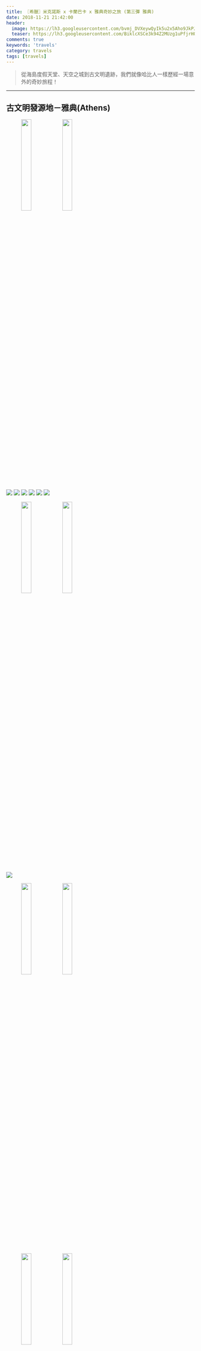 ```yaml
---
title: 〖希臘〗米克諾斯 x 卡蘭巴卡 x 雅典奇妙之旅 (第三彈 雅典)
date: 2018-11-21 21:42:00
header:
  image: https://lh3.googleusercontent.com/bvmj_DVXeywQyIk5u2x5Aho9JkPJ18BkEQ20PTyOaeaPMNtl8HW0oa7bUApQUnhUGXV-9Z89Apsj0PDb2ewTqnzfZwdTCOwGIijlJuuFa5FzD4gXijF9xBO7cpqtR1Xn6zisQN5tDg=w2400
  teaser: https://lh3.googleusercontent.com/BiklcXSCe3k94Z2MUzg1uPfjrHOHIaWaDlykhniTu0kr9YvKNUWOVOhh1_9c3WrDVsa0cQ5EksK1zGXng7a5lPH17UtBcL5Z4a42JIAVqoG7CdQa6J4zZyXA14UswANLgXZ3EGKcUg=w2400
comments: true
keywords: 'travels'
category: travels
tags: [travels]
---
```


> 從海島度假天堂、天空之城到古文明遺跡，我們就像哈比人一樣歷經一場意外的奇妙旅程！

---

## 古文明發源地－雅典(Athens)

<figure class="half">
    <img src="https://lh3.googleusercontent.com/KdyfcZqIO-edqfRJgHYqoVwQ8N9PJQAY3d3Ys5JEFM8aF1n0u_rRWSIIjIqi0PEpCvrbeBBW5evt6btb1fOG1RHW3133E0CtPumsG6MMxbFPlfMxBVhAqfHY2tW0ZSugyr6O9VCF5A=w2400" height="25%" width="25%">
    <img src="https://lh3.googleusercontent.com/glDW0oXLbhbJftktYmY2o844sK9i-HWvmvOKsgCd_qiOrrgaKipOx-iNqaXMWXZ9v5IT0NHe3k7zxBBt6VEKjaMn0i_m5BpSfMtdZAv4n6Eiv1TMVKh0IEEjxyhm-dqaJxRuxDDunA=w2400" height="25%" width="25%">
</figure>

<img src="https://lh3.googleusercontent.com/bgChW8ukdx-STvm7gSr4uJtFqeqhzYnoxVBPoazXlmqwwtWFteELVoB1w2RfE3xlT1IKVMtcIcUB4fBQFS6dydi2QBvzLVSIMcQJBt81gy_XFASwgffzakE07ZQEGH9bIMAlscazgg=w2400">

<img src="https://lh3.googleusercontent.com/ilKk_rV9YsWUHlOJiDpe9ANb8i3JbRQv4gmiifrmMQ_hf7sadtdJsY0nlQAqa-E5J_XDTuDPbwuzJa_hTTZDfAJx4UFolgUpuLBjAZ-s0y1rHgdzxgglaQP0j9oznuLzCx2TWWgtjQ=w2400">

<img src="https://lh3.googleusercontent.com/AO-F4XfSQYfT8pVpFMW3v-tdvF_0zangfQPHZ1h2EHsNIHiUZ0tfNrnjZtto5_UUFHYU5nAAKEGZ__oUYkN3NO2dwRVKuymq__Iu7LY4GT5Ei7Wd5ieDSixMHySaQ_FwFO2hXk1C4g=w2400">

<img src="https://lh3.googleusercontent.com/PI_PtvDfiKWuK6B45sE81irHpq1qyfWFjZo06XvTQa1c4gz5KuyKQxF6OStyJSbBiAitxvdhPGxi3wQIHdE6Mp0-OY23vx6nNZxZfxsIZVFuN-ebDXx7f4K4bjcy0orwUJP3IFX2nw=w2400">

<img src="https://lh3.googleusercontent.com/dP8yZ8KYD8j3VlRG5wuqHAPmRxsB0hpoa4gEOXxS0nKVsF4vb3SrXTvRMjnD3Xvehxo9lh5e8Fjof1zipvcOLGaVogHUS4Af3SoSOUEIGRg3pJkTIsBZj1i_vA4oAEe6sgrxBiQFXQ=w2400">

<img src="https://lh3.googleusercontent.com/Kc0n9JnNXVMPmbe0vJWOnb58q7jxVtDEVCkfkTZB09chzpO2GI5_ZYAycvG9abpZHdsJF1pLeyrW7u8VFvfn-P8zXTCRUj6GUYDXBd-FQSqD17cmft6nUedvCAgKQSxBW483vzD1qw=w2400">

<figure class="half">
    <img src="https://lh3.googleusercontent.com/Vgn2K6GpTK4hgi4Wb_kOI2dpD7LiXpizBaojoz61-FCzu2WjKupIC796oj-iMxUWrIxBDAX_WFvTjWdm0xXPkdI7kdYKeMuzqZMKDuevniCSPbdwKOa-hdz90vXm0E9MAel3ToZT-w=w2400" height="25%" width="25%">
    <img src="https://lh3.googleusercontent.com/yvigd19fSIHkeQuj75EYviA-2Vr2J2MYrL_U88dEDd1ZXg3QjThBFd67N9rzGFxZjmr-wUAFhBTY9bz7JAUgGjUlrgPLSmFh-MXiHXufelF53NwouI88TmufHbW5FjCSSRHKj392mg=w2400" height="25%" width="25%">
</figure>

<img src="https://lh3.googleusercontent.com/UAqDWGqrTwuhbXLqQAcegPEcwpwsrCTJp7YhKtG97y3aLPX_azu9QfYrmaC10C-8Ei_y3rbi33ic2m3D8ZHVVvqc2e13Z9C1-i5r9uhumO0QTe5yzbJlKFUeY9WFfd79PP1i1vODUw=w2400">

<figure class="half">
    <img src="https://lh3.googleusercontent.com/immsAp_6ZrlyL8QTwRNQlZvGXPlRqpt9jdsbmeQv_ojfAMBN9xlqIc3DAYZxL_S_5V91E4HsClt6K_0H97tAJbxA5JqLfA1eZ-jcPzk-uXEEwEQFgNofCmneF2u7UN2XFHyDtuQyaQ=w2400" height="25%" width="25%">
    <img src="https://lh3.googleusercontent.com/DL8hIS8jArRhWNv4cqwHBoGurTFKHKdxjLUUDSY2cBnPnQOtjasQmWBOyusLk7_c2x3rFGsfwE8aPPXVVVthe2sED3ySe5YHtlqypBekStDF5hRJ-yrLNHFZmH1dpgBfmxHuX-uDBQ=w2400" height="25%" width="25%">
</figure>

<figure class="half">
    <img src="https://lh3.googleusercontent.com/B8agwIXtIKSN_WuLmfx9vB9Wp0ZnpHRDKgj-MDieeVKMmpFRwHC-LaeMswPn8bTygae6iEIfCQDszvoZiMZPbR_OIc-Gmx66LXnOjpjr8xrWy1Wf9IzzHF5RmrGJOcSyJABS3Ckqnw=w2400" height="25%" width="25%">
    <img src="https://lh3.googleusercontent.com/55O3CgE2bNrg9tttfA9jMzpSpuhEnvc-aF_wfPGkx-f3v29e3Ud0E_eGvCEarwzrrJdC1KCeEoSFEbXiCSMlWzHGKLGaysqMwrLphJe-uTDLrkjZ5sF003YsNZ6GVoso_VKEuFYJhw=w2400" height="25%" width="25%">
</figure>

<figure class="third">
    <img src="https://lh3.googleusercontent.com/rxqRYxL87o8O3EIqvBYwf7fexjZk9En1-Oj-UOhGtK_n8hfo67i8lrhuMyj8WaEl4GHPTyG2FA868bF-LRvXS3iDvJuQMJNHN88INW0sMISpeJ_tHIS1Hh9B6_OBjl6FwBM5MENEyQ=w2400" height="25%" width="25%">
    <img src="https://lh3.googleusercontent.com/LJd7dOuTuZlXfsVJOvbLWeOTgzPcpRcU9QWn2kDu4X8-yvUpgrrLWrwZ-drnhSRWBtIKeAaAmtinpsifQPMl_lDI9gQAZVW-ECpWcvEU5SqZ45-Mp19x00ES2lWxAYAxIa7p9XFOPg=w2400" height="25%" width="25%">
    <img src="https://lh3.googleusercontent.com/mznka1t4IvfTVZyUrg3jXAtGFJ-KS8RWhSwaErV-A2WlCcv57h-2xiJ0N4iZzvaQAAR3OgoMSEIGLsWa_oHOG8COrxDfRZEdGYxrkk_yiRDd2MFo6tFCSjaA65RE63tZbFQlgvLQrw=w2400" height="25%" width="25%">
</figure>

<img src="https://lh3.googleusercontent.com/X8bUGExbvuCP4BvkAlno7wJslKU9ciCy2CVBKTblq8IWDmR-LmZqJjotkDkQyt6jEjvbn4uzuJMpClwr3XY6QQfHG9yQgChTL83menyhP-MQPqRG2nlPARaySQBnKineJ6Vv7k-Ycw=w2400">

<img src="https://lh3.googleusercontent.com/d4gxbMg4bJ1DDY4lEEQd2bfFGwr-zkuww5-UPZ83f4rTYquFZiCvw7EMHHH9-cYz4qeP4W7qzqhGT25h7CI4nTwe_J80JNSnX7A7_btWuvew_6Akmho7AItXRwg5j5-Xoj7o1VE2FA=w2400">

<img src="https://lh3.googleusercontent.com/Pg5AvWCuHZKUV8LMDQATzMDpI-ficfPkK_E7AFhTKOwgtfN9EL05cJQ4GldQbi-Pakedvilo1t1R6nKLPVBS1iZBbkcvnNQm3fVoD7bjoAhs7VXr859GVSc_7G7l6Lb4ziWSM1zTjQ=w2400">

<figure class="half">
    <img src="https://lh3.googleusercontent.com/d_NdeALpsxczKiLgpGHv3IX07TMVWgEjaOlSR6AhxTAUiTOvZe9hb_s_N4uk9RwrpcDCbSdpBDfthrtSw0zsDEzQW5owl1xEYzBK3cAIsa3cB0Ev171TpNJQuNd3a2I4SGiwkB3CGg=w2400" height="25%" width="25%">
    <img src="https://lh3.googleusercontent.com/JLjT9Y7q_XMQ9hm2EiDNR20RoFYP5A2yyTIpYdoBKtlzYy3GgwxRoegf07JvJHt6sXB13mFhyym5z5fu_wXjvxvLb3LoT7NgTL-lcUNZvzLSATTWaGv53IiHvFvZlKg-Ljr-oGZ--A=w2400" height="25%" width="25%">
</figure>

<img src="https://lh3.googleusercontent.com/KTVGIyza3AIoA4EROF7rVHr7AVsD2cShW7EEA5PsCePGQPvJQiZHyu3XBf9T9QulaK_3exlP47yREINFZXnes4tbjffBbvVfhGrmqev0QwZCi_jIr-uuzOuhZaZ8LMOeou8WU_aOLg=w2400">

<figure class="half">
    <img src="https://lh3.googleusercontent.com/EJnhXKrIX2OqArEj2mkjxXZD4R4LYUA6rSmOryP-V60-bFTlSqTTTixb6uyMjwjoAJ7p2mxS8mzaq43q2MoyQ_edk6bTVbSP0vUiR0Axs8xnHOYfC0jXNzkVz4SOCNtagfRwq2EVhw=w2400" height="25%" width="25%">
    <img src="https://lh3.googleusercontent.com/PVEPSo7AMA0_xJUmmv3gliuCSVMSNERHxQ1phMAby3oB5SjE8RCX_3Af0bRw86tz3zQ342AJf5vA5C4fDZeioz5uKtpU3gANGXoH1_lji-3nEZO95Y6k7k26JpIi4j4QrPyWy3OTiw=w2400" height="25%" width="25%">
</figure>
    
<img src="https://lh3.googleusercontent.com/vcK4pZfiuby4c9yaZxNpx86GcopTMLGY6Ek0H7LJgT4Dk6gC-TrRiWlOjzx5_E64YfHTJVFkOblTYx2OStxuoQUqiSBwRQuAbFRb_fUeUSypr8pgmDhTGQMAlf0fW0wFvWBiWeyoMQ=w2400">

<img src="https://lh3.googleusercontent.com/BH5lmI_fceWjwgtnsL1fs-dxqCK8nGTKv9r6cTPcBgy9Sp3xwDs75a59b3d5e-nsMj5MBE5qcpYKICqHCT-Se5q8zOLhH9xA6NNbA26N9SqRMhWafXiTlxXyBlozpcukHsYSqz51sw=w2400">

<img src="https://lh3.googleusercontent.com/4xGnUD--3r-LzfNNG3QDnd3-Qngf-lcRqTilmbqw6ojbsw6xH9LGM2yKgoPu9F7wnJSIImxRNx4D1KZAxygrAMIwmw9yjd4VvrswrEOohIrMdnVLNdZb3zd23xxc1C7ZvbkHwZnYAg=w2400">

<img src="https://lh3.googleusercontent.com/8CF4MjyRdQl8mklwYjFWLKLZNx8NSH1Hw5bxHhdka7WJrGwxpwSHkXpNaFf7Ewez5tYgAvAdXGcrHYeJde6SgBeCnuLAvuEDX1r7TlAxdi0YWuElL4EL68sMzLp77YzdwxGMyjLP8w=w2400">

<img src="https://lh3.googleusercontent.com/n-rNfaxQEq5oml-gRvtrXKd-3_4GV9OFY3VU-AXl0x_Rqc13rojcoheQTLZl7GU54j7i2mSu56UtLRo2dHvFVes97UCTzj6FfDIOI3zfMIaAATUqJ89YCgtpiH1LuwL1yTSqNxirwg=w2400">

<img src="https://lh3.googleusercontent.com/lMWxVWDUHjAxdkTwd5ULY4Yyno707zjyXLej3jC2SGmG_ggxhEYDuXc96_wq6aUXcrSgDkCE_G70LG8gleRhcVgmgLDFHLYIr4OEj6ce2ojbYsz2uQOIofL71rHbvaXQtxgdPY6jNA=w2400">

<img src="https://lh3.googleusercontent.com/MB4npRepo6iBU8dX1uM-kbpOpz2yyPalC78UIriqZbtOHlOiRbKwDY_R5nKrvDSDvbeRCYEkKCTKHSLu-aTiodCnVVexQ9YZUoinxd7nOcdPABkYm7bArw-5OWqGXUqJ5u7I-p-hEQ=w2400">

<figure class="half">
    <img src="https://lh3.googleusercontent.com/ew0GaFYNSfq89HbBjfUf2g0PnZHMOYhrZPi53Dk026D-t1xuQBwuD6p526azYW5KS55wE6vdNDo-Ox9FqRjfgg5AIoGWrqZ586B41ZPcWSKFePpGKFLHYBZhIyoaIDXzivogniNyTw=w2400" height="25%" width="25%">
    <img src="https://lh3.googleusercontent.com/euGsNYt3qfj_Vv1haOjDDru8AsUSv5tts9d8q26xa2YdILZ46QMEXo6Zk8VAqAMsAmvEgI_cuClln2Tjfemqzfp8vFX46-2bgCCp2UvWul6SUTQmT2smIKLOqQBTctKJdCB24T092w=w2400" height="25%" width="25%">
</figure>

<img src="https://lh3.googleusercontent.com/GWTLRPAJX6wZ65_JzJAjcTkVWpayWR8qjTcpMwCNrghm66npV2IFMW9KSqQrCL43IwoIiTzQKlLMwXA3lzBmdyzOk3TC3PDmS4evcn7RAGy4bBcPBdBEKrOouc3mT0GBmMdkoiPccw=w2400">

<img src="https://lh3.googleusercontent.com/a2BzvMLEmlZ2hY9eXh6IUmCszQh8KRpaA376SncnKhAZgRsih2w4k3qf2jLhdRrwmMW402k_7r6aRSt8EEqSqZxhrrP53NziNfbMZidWnsNeF_V7hR_bG5ej9r5BPDwe8H9MiNk44g=w2400">

<img src="https://lh3.googleusercontent.com/79Bmua0fP0kim8GPROPaGeVlnIn6CXBEsPgozEQXEj65cqb4rApVmmU0lJr33JdQZ-j1qINS6ayyauOMV6bOjRFGe0GPM-yqh1jfu3OCOqoEnYVzjPYIkmX_J11gvS7fhxSB1oYreQ=w2400">

<img src="https://lh3.googleusercontent.com/1xoNaKjut0pniv4WAJmocQnG6Tya2d-T0hpcFqWeaEy-oKzH9v5qm42b56INOmT8Db_BnoLKbWMm2ZBYnXPNeDoCsq5Y9w6CGz9oMdserhcR7j6aL_1WxaSEQSGh-GhFI4Fp65GxjQ=w2400">

<img src="https://lh3.googleusercontent.com/_6uO8do8mPEyHvhG5knrFNeRsa1VuZnFhdtSGHsN0r2B67aD0-59WfT_13mHdneuZXwbhIuTIB_62doBk40vXPTfxymJHbhBrsZTwuMSJdMAPC-U0O9riEjIvL19Y60aUdcS4KwhaQ=w2400">

<img src="https://lh3.googleusercontent.com/8s64atYS3gWGDOuDm-Hk3zFQY1-0IXaYN79At3XoU-NgjTwL3JNJlXUqhzyJlqNrlMLtLZPKLHhNBBIs9bMTkS_i4fRgSwHQk0bRiJGny47xeYK6oIs7ZuEdHtwwMDYG-3xdA8XALQ=w2400">

<img src="https://lh3.googleusercontent.com/QCQDKR6mt2Fvxw_5GfTOPPVJhIovNPMud08w3guEIfz_7cn4VxMRcHtpo0rxdFQ7O8-9I8-ftN7IzkkATle6YhZ-ZWFKg8P16miSplqt06Rn46GcGKLQ97d-7Hr7Ndz6M8zZ5sdTSA=w2400">

<img src="https://lh3.googleusercontent.com/BRT_rb8eWw_LCZDdyqS5MqOpp64uS6Qk-VGES8jaSHH8NEFeKUxEF2ECG6mQ2cLsE_Id5QNPqC9k0aXTjOlhj-B5XvCjh4lUJbdcLL1SwnFXmR6X2I8okHpYzQ75wPWr01nl6KZkbQ=w2400">

<img src="https://lh3.googleusercontent.com/jf_BZuzLujt9jtXaDHIcLlHxAKOulJUNfYM2gZj32Ca27xwUS9e4gsA1emYoHB8vqbgIpUs_pXFkUZHM98rUPhtqoctIVRiq3PVtNSBsGoBCYK1u1OXXaMT5DpPxAYWSG0iCvRad8w=w2400">

<img src="https://lh3.googleusercontent.com/JfQ8dqMoP6lORvfFLU_LPVfAgbcUcUh92iLmoZgPlBvuj1ZZD4VEI6hL9UesExYvYxnRKLS2KAGdIKkn-RUNJsFL7lO-Gg21LfxdNJ7iTPN2FyPjOU73LMKeqQW1TxnGcJSaH9IvhQ=w2400">

<img src="https://lh3.googleusercontent.com/dFVq1cKlOJy5-26ivf6CSZnCFis3hb0EwMl27zTHev1mhLf1YhSGdcSabFyhK3RIc07PcrvyjySZtrvJ7im6ANHimssMcyNqofAfcSIcD7e0jeKFjsK3f3xQlNU0MDchbMT8L_Z55A=w2400">

<img src="https://lh3.googleusercontent.com/2-3_x7sz9qe6GQ7itvO237QwewoadXY6cbkH3DPuPjGPab6npRHktijUBgQxEnymq09WpW_bzQy5EcFmGLY5omgWxiijGmFrqV8xWhA5A5gNMeSpCKbuWF4S7UZSKFOgYhQUZkum8A=w2400">

<img src="https://lh3.googleusercontent.com/osUwMt-EodQO1e2jjfjZSBEBlP36fg6SL7ZSUv-QZ1uVpY2gDlpNz8XLq7fYEoSr_JG5Zz_H3h8ljImSM4W9Ve7t2bXZrXi8ptvhRrTCv8lyQ1XX3kFTm-VPkHAtRWKweD6zck2QPw=w2400">

<img src="https://lh3.googleusercontent.com/2UjMDhLEIZrU4GPxw1cpKhiqgWotGTsJR99q2s5-PxJquNZWbKgIb6JqdPDhcy4AiBXuLbbx-tXIV6ivgC_QQFTNPMB7y6XDIeBHdYV82TSJn9O5jMkn4KHOF4KF73cLB2GIukfHRQ=w2400">

<img src="https://lh3.googleusercontent.com/M3E_sRsZ6KqSyW_chKQ_GEioU6v0jRRAH7S5QlgazQg4C0vhGQensAW7_1qTtWYIXi0al8n8Q6DlwZAjsYj15uLZ39b9HOAUzqJBNy2ncUGGbN_QlA0xX5pLgIHuUBFLcD2uOGljiA=w2400">

<img src="https://lh3.googleusercontent.com/m6YD6nvswnNdexCH6yBC-RNJfpUz8enDJK9QiR6O_xPrc6rA9ZjQmqdaKhJ2kPq1Qj1Ua2bm6_8AohDkCV0MVp8urWAehEsts0Vj4Ekmtbly8qOOODEF6n6CHCfU8rvwy-sWldV9AA=w2400">

<img src="https://lh3.googleusercontent.com/vdbCK3oPXlk67t-KiCvWN9QksRQKiYvnsx7XmDU5LabVXWFytC6imWg0kyY7XiS_ePKUfvGnDr-sLWN-J0olhHVjauhSfXrz5sYTAWRRhjFImj5FNzh6SeMIY8KBPBbrnXPxzsR1ZQ=w2400">

<img src="https://lh3.googleusercontent.com/2JuAvE8dGz6_1CWgVjRxS0gnVQmq9XHNje6yc1WcdiHZ5qew94yo8HrI3vkS2Mhy0VOqBSZE3uTFRO-xb0g-bf68vdp6M3WRWlaHC-i1zKHJd_JRj6H76AN-hL5CauItGvKWTvP8DQ=w2400">

<img src="https://lh3.googleusercontent.com/BAekqOyIno_GaYI2DQelFxjQiQlq9GaGB66tX11UCSk5XbLMOdwTtpb7RIsep7XtFJpLqlMT4RahM0985_baJfwr5xxmHRwURswUNzxdb2wSqHEoN_S48PZAEP-L4I-BbVA5TVjBdQ=w2400">

<img src="https://lh3.googleusercontent.com/QD-jzN9_AD2LW3zgc1NGA9g2Og6FV7el0QBH5Bkj2hV-W8CAiCTzOmh-bcn-IJuxMZGQVASV9PkhoIdhFzEuqCdq1WUGCrSkhp3AOicWhHFm28pwKOFmaHn8H4uGndDP6jV0UKEG4g=w2400">

<img src="https://lh3.googleusercontent.com/rZQiPWPjrSguQT9pzEyzeK2xjd2kvmhjEYJRyuXZoU714X-S_hgYOq5sCaRMKM9rANZMQFhSS_5PG_5UrMFvyVsc5iWzw5Ic07tSsqomo0ZmfQUu2FYTO8ngH_lT3V-sweI0IHUqxQ=w2400">

<img src="https://lh3.googleusercontent.com/FKT-REO3kddxb8tmLKIWGUJ-Lps3jIv5qzuD37k8fMhBui8BK6ykSaORwtrZwa9-xd8fYdyjr1MWVeu1jQoP4SDL_k_e9jJBpnN4DJB0zHFHqayXHIvSf2HComNAf0h9wJ-QqqSr4g=w2400">

<figure class="third">
  <img src="https://lh3.googleusercontent.com/lmsSSrw5x0NrQ7X8uXtnB_YPGfYL80Eo5sUXTuI8tezNm76NG8GW1pCUYwijYKe316UVa0vHmjiH8A0mBKBTHgxVfdTcSGj-bMD-l2fagAByntPppM513tSd4K60E8Xurt3GkiiL_g=w2400">
  <img src="https://lh3.googleusercontent.com/oKWUJ7Bj_uf-qfckt9hW7v2RBeHMNg3junZJahcICD2p-yk8j-IzgSR2veVw1tYN-vmvMUywp93usIucrgyFCPfj0racDpKqIsenjaxiiZGsvC7euAyj3P85Mm8g_2AScSSCn_4lmA=w2400">
  <img src="https://lh3.googleusercontent.com/jCbJEDfqDy-T_nKPA2PYDIsMwEFq7Q0bjFtRiUWWFU14OgzV79GXRAUBEcCJI_19Xw1gJ-83-XL5HV-VxgCO17wArob6ZbuEbVPc4ywPxfh_LeUFjSGqXw4Tf2GxGVEGutuwntBz4g=w2400">
</figure>

<img src="https://lh3.googleusercontent.com/paUwBOluPLwrg1AhIV_UCfkcH81XWRvAswXX3AiXNnZ2RM_WoRapXYK-RP3-VRjx41yaCcx0w1resY6y-T1vilOC78C_sZlZJ8zFUFfNAlzCp2I34B2Ez4-X6lhMFsu6atFjLemdWQ=w2400">

下集: [希臘貓咪特輯](https://min-sheng.github.io/travels/希臘-米克諾斯_x_卡蘭巴卡_x_雅典奇妙之旅_(第四彈_貓咪特輯)/)
